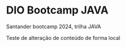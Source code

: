 # DIO Bootcamp JAVA

Santander bootcamp 2024, trilha JAVA

Teste de alteração de conteúdo de forma local